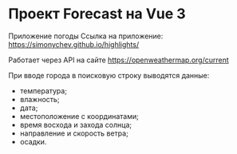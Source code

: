 <h1>Проект Forecast на Vue 3</h1>

Приложение погоды
Ссылка на приложение: https://simonychev.github.io/highlights/

Работает через API на сайте https://openweathermap.org/current

При вводе города в поисковую строку выводятся данные:

- температура;
- влажность;
- дата;
- местоположение с координатами;
- время восхода и захода солнца;
- направление и скорость ветра;
- осадки.